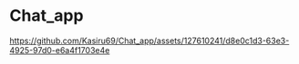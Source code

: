# Chat_app
https://github.com/Kasiru69/Chat_app/assets/127610241/d8e0c1d3-63e3-4925-97d0-e6a4f1703e4e
